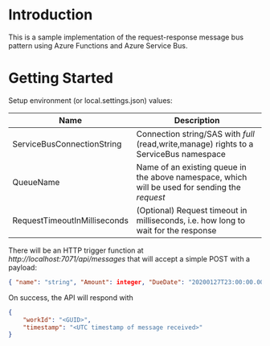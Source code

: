 # Introduction 
This is a sample implementation of the request-response message bus pattern using Azure Functions and Azure Service Bus.

# Getting Started
Setup environment (or local.settings.json) values:

|Name|Description|
|---|---|
|ServiceBusConnectionString|Connection string/SAS with *full* (read,write,manage) rights to a ServiceBus namespace|
|QueueName|Name of an existing queue in the above namespace, which will be used for sending the *request*|
|RequestTimeoutInMilliseconds|(Optional) Request timeout in milliseconds, i.e. how long to wait for the response|

There will be an HTTP trigger function at *http://localhost:7071/api/messages* that will accept a simple POST with a payload:
```json
{ "name": "string", "Amount": integer, "DueDate": "20200127T23:00:00.0000000" }
```

On success, the API will respond with
```json
{
    "workId": "<GUID>",
    "timestamp": "<UTC timestamp of message received>"
}
```
